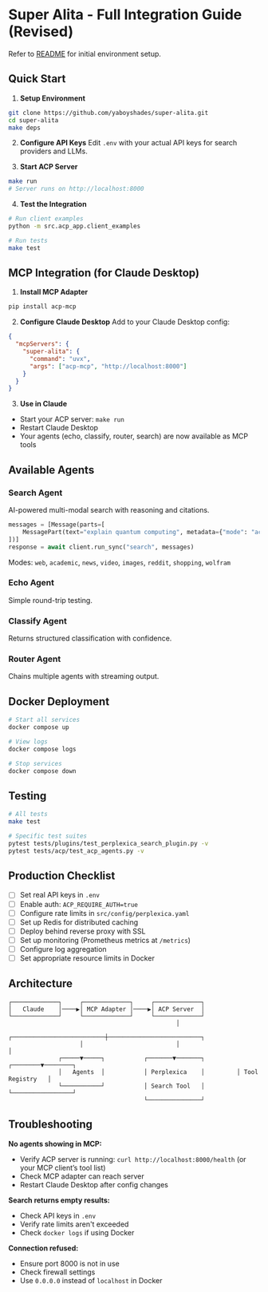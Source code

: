 # Super Alita - Full Integration Guide (Revised)

Refer to [README](README.md) for initial environment setup.

## Quick Start

1. **Setup Environment**
```bash
git clone https://github.com/yaboyshades/super-alita.git
cd super-alita
make deps
```

2. **Configure API Keys**
Edit `.env` with your actual API keys for search providers and LLMs.

3. **Start ACP Server**
```bash
make run
# Server runs on http://localhost:8000
```

4. **Test the Integration**
```bash
# Run client examples
python -m src.acp_app.client_examples

# Run tests
make test
```

## MCP Integration (for Claude Desktop)

1. **Install MCP Adapter**
```bash
pip install acp-mcp
```

2. **Configure Claude Desktop**
Add to your Claude Desktop config:
```json
{
  "mcpServers": {
    "super-alita": {
      "command": "uvx",
      "args": ["acp-mcp", "http://localhost:8000"]
    }
  }
}
```

3. **Use in Claude**
- Start your ACP server: `make run`
- Restart Claude Desktop
- Your agents (echo, classify, router, search) are now available as MCP tools

## Available Agents

### Search Agent
AI-powered multi-modal search with reasoning and citations.

```python
messages = [Message(parts=[
    MessagePart(text="explain quantum computing", metadata={"mode": "academic"})
])]
response = await client.run_sync("search", messages)
```

Modes: `web`, `academic`, `news`, `video`, `images`, `reddit`, `shopping`, `wolfram`

### Echo Agent
Simple round-trip testing.

### Classify Agent
Returns structured classification with confidence.

### Router Agent
Chains multiple agents with streaming output.

## Docker Deployment

```bash
# Start all services
docker compose up

# View logs
docker compose logs

# Stop services
docker compose down
```

## Testing

```bash
# All tests
make test

# Specific test suites
pytest tests/plugins/test_perplexica_search_plugin.py -v
pytest tests/acp/test_acp_agents.py -v
```

## Production Checklist

- [ ] Set real API keys in `.env`
- [ ] Enable auth: `ACP_REQUIRE_AUTH=true`
- [ ] Configure rate limits in `src/config/perplexica.yaml`
- [ ] Set up Redis for distributed caching
- [ ] Deploy behind reverse proxy with SSL
- [ ] Set up monitoring (Prometheus metrics at `/metrics`)
- [ ] Configure log aggregation
- [ ] Set appropriate resource limits in Docker

## Architecture

```
┌─────────────┐     ┌─────────────┐     ┌─────────────┐
│   Claude    │────▶│ MCP Adapter │────▶│ ACP Server  │
└─────────────┘     └─────────────┘     └─────────────┘
                                               │
                    ┌──────────────────────────┼──────────────────────────┐
                    │                          │                          │
              ┌─────▼─────┐           ┌───────▼───────┐         ┌────────▼────────┐
              │   Agents  │           │ Perplexica    │         │ Tool Registry   │
              └───────────┘           │ Search Tool   │         └─────────────────┘
                                      └───────────────┘
```

## Troubleshooting

**No agents showing in MCP:**
- Verify ACP server is running: `curl http://localhost:8000/health` (or your MCP client’s tool list)
- Check MCP adapter can reach server
- Restart Claude Desktop after config changes

**Search returns empty results:**
- Check API keys in `.env`
- Verify rate limits aren't exceeded
- Check `docker logs` if using Docker

**Connection refused:**
- Ensure port 8000 is not in use
- Check firewall settings
- Use `0.0.0.0` instead of `localhost` in Docker
